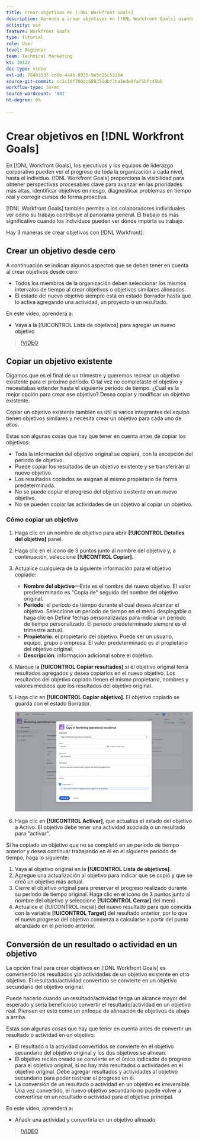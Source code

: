 ```yaml
---
title: Crear objetivos en [!DNL Workfront Goals]
description: Aprenda a crear objetivos en [!DNL Workfront Goals] usando tres opciones diferentes.
activity: use
feature: Workfront Goals
type: Tutorial
role: User
level: Beginner
team: Technical Marketing
kt: 10122
doc-type: video
exl-id: 784b353f-cc6b-4a4b-9935-9e5d25c532b4
source-git-commit: cc1c18f700dc688351dbf3ba3ede9faf5bfc45bb
workflow-type: tm+mt
source-wordcount: '881'
ht-degree: 0%

---
```


# Crear objetivos en [!DNL Workfront Goals]

En [!DNL Workfront Goals], los ejecutivos y los equipos de liderazgo corporativo pueden ver el progreso de toda la organización a cada nivel, hasta el individuo. [!DNL Workfront Goals] proporciona la visibilidad para obtener perspectivas procesables clave para avanzar en las prioridades más altas, identificar objetivos en riesgo, diagnosticar problemas en tiempo real y corregir cursos de forma proactiva.

[!DNL Workfront Goals] también permite a los colaboradores individuales ver cómo su trabajo contribuye al panorama general. El trabajo es más significativo cuando los individuos pueden ver dónde importa su trabajo.

Hay 3 maneras de crear objetivos con [!DNL Workfront]:

## Crear un objetivo desde cero

A continuación se indican algunos aspectos que se deben tener en cuenta al crear objetivos desde cero:

* Todos los miembros de la organización deben seleccionar los mismos intervalos de tiempo al crear objetivos o objetivos similares alineados.
* El estado del nuevo objetivo siempre está en estado Borrador hasta que lo activa agregando una actividad, un proyecto o un resultado.

En este vídeo, aprenderá a:

* Vaya a la [!UICONTROL Lista de objetivos] para agregar un nuevo objetivo

>[!VIDEO](https://video.tv.adobe.com/v/335191/?quality=12)

## Copiar un objetivo existente

Digamos que es el final de un trimestre y queremos recrear un objetivo existente para el próximo período. O tal vez no completaste el objetivo y necesitabas extender hasta el siguiente período de tiempo. ¿Cuál es la mejor opción para crear ese objetivo? Desea copiar y modificar un objetivo existente.

Copiar un objetivo existente también es útil si varios integrantes del equipo tienen objetivos similares y necesita crear un objetivo para cada uno de ellos.

Estas son algunas cosas que hay que tener en cuenta antes de copiar los objetivos:

* Toda la información del objetivo original se copiará, con la excepción del periodo de objetivo.
* Puede copiar los resultados de un objetivo existente y se transferirán al nuevo objetivo.
* Los resultados copiados se asignan al mismo propietario de forma predeterminada.
* No se puede copiar el progreso del objetivo existente en un nuevo objetivo.
* No se pueden copiar las actividades de un objetivo al copiar un objetivo.

### Cómo copiar un objetivo

1. Haga clic en un nombre de objetivo para abrir **[!UICONTROL Detalles del objetivo]** panel.
1. Haga clic en el icono de 3 puntos junto al nombre del objetivo y, a continuación, seleccione **[!UICONTROL Copiar]**.
1. Actualice cualquiera de la siguiente información para el objetivo copiado:
   * **Nombre del objetivo**—Este es el nombre del nuevo objetivo. El valor predeterminado es &quot;Copia de&quot; seguido del nombre del objetivo original.
   * **Periodo**: el período de tiempo durante el cual desea alcanzar el objetivo. Seleccione un período de tiempo en el menú desplegable o haga clic en Definir fechas personalizadas para indicar un período de tiempo personalizado. El periodo predeterminado siempre es el trimestre actual.
   * **Propietario**: el propietario del objetivo. Puede ser un usuario, equipo, grupo o empresa. El valor predeterminado es el propietario del objetivo original.
   * **Descripción**: información adicional sobre el objetivo.

1. Marque la **[!UICONTROL Copiar resultados]** si el objetivo original tenía resultados agregados y desea copiarlos en el nuevo objetivo. Los resultados del objetivo copiado tienen el mismo propietario, nombres y valores medidos que los resultados del objetivo original.

1. Haga clic en **[!UICONTROL Copiar objetivo]**. El objetivo copiado se guarda con el estado Borrador.

   ![Una imagen del [!UICONTROL Detalles del objetivo] panel en [!DNL Workfront Goals] con la variable [!UICONTROL Copiar] option](assets/03-workfront-goals-copy-a-goal.png)

1. Haga clic en **[!UICONTROL Activar]**, que actualiza el estado del objetivo a Activo. El objetivo debe tener una actividad asociada o un resultado para &quot;activar&quot;.

Si ha copiado un objetivo que no se completó en un período de tiempo anterior y desea continuar trabajando en él en el siguiente período de tiempo, haga lo siguiente:

1. Vaya al objetivo original en la **[!UICONTROL Lista de objetivos]**.
1. Agregue una actualización al objetivo para indicar que se copió y que se creó un objetivo más actual.
1. Cierre el objetivo original para preservar el progreso realizado durante su período de tiempo original. Haga clic en el icono de 3 puntos junto al nombre del objetivo y seleccione **[!UICONTROL Cerrar]** del menú .
1. Actualice el [!UICONTROL Inicial] del nuevo resultado para que coincida con la variable **[!UICONTROL Target]** del resultado anterior, por lo que el nuevo progreso del objetivo comienza a calcularse a partir del punto alcanzado en el periodo anterior.

## Conversión de un resultado o actividad en un objetivo

La opción final para crear objetivos en [!DNL Workfront Goals] es convirtiendo los resultados y/o actividades de un objetivo existente en otro objetivo. El resultado/actividad convertido se convierte en un objetivo secundario del objetivo original.

Puede hacerlo cuando un resultado/actividad tenga un alcance mayor del esperado y sería beneficioso convertir el resultado/actividad en un objetivo real. Piensen en esto como un enfoque de alineación de objetivos de abajo a arriba.

Estas son algunas cosas que hay que tener en cuenta antes de convertir un resultado o actividad en un objetivo:

* El resultado o la actividad convertidos se convierte en el objetivo secundario del objetivo original y los dos objetivos se alinean.
* El objetivo recién creado se convierte en el único indicador de progreso para el objetivo original, si no hay más resultados o actividades en el objetivo original. Debe agregar resultados y actividades al objetivo secundario para poder rastrear el progreso en él.
* La conversión de un resultado o actividad en un objetivo es irreversible. Una vez convertido, el nuevo objetivo secundario no puede volver a convertirse en un resultado o actividad para el objetivo principal.

En este vídeo, aprenderá a:

* Añadir una actividad y convertirla en un objetivo alineado

>[!VIDEO](https://video.tv.adobe.com/v/335192/?quality=12)

